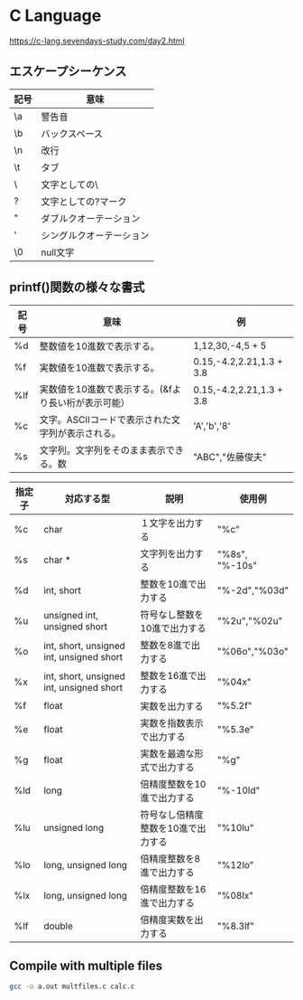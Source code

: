 # C Language
https://c-lang.sevendays-study.com/day2.html

## エスケープシーケンス
| 記号  | 意味           |
|-----|--------------|
| \a  | 警告音          |
| \b  | バックスペース      |
| \n  | 改行           |
| \t  | タブ           |
| \\  | 文字としての\      |
| \?  | 文字としての?マーク   |
| \"  | ダブルクオーテーション  |
| \'  | シングルクオーテーション |
| \0  | null文字       |

## printf()関数の様々な書式
| 記号  | 意味                           | 例                        |
|-----|------------------------------|--------------------------|
| %d  | 整数値を10進数で表示する。               | 1,12,30,-4,5 + 5         |
| %f  | 実数値を10進数で表示する。               | 0.15,-4.2,2.21,1.3 + 3.8 |
| %lf | 実数値を10進数で表示する。(&fより長い桁が表示可能） | 0.15,-4.2,2.21,1.3 + 3.8 |
| %c  | 文字。ASCIIコードで表示された文字列が表示される。  | 'A','b','8'              |
| %s  | 文字列。文字列をそのまま表示できる。数          | "ABC","佐藤俊夫"             |



| 指定子 | 対応する型                                    | 説明                 | 使用例            |
|-----|------------------------------------------|--------------------|----------------|
| %c  | char                                     | １文字を出力する           | "%c"           |
| %s  | char *                                   | 文字列を出力する           | "%8s", "%-10s" |
| %d  | int, short                               | 整数を10進で出力する        | "%-2d","%03d"  |
| %u  | unsigned int, unsigned short             | 符号なし整数を10進で出力する    | "%2u","%02u"   |
| %o  | int, short, unsigned int, unsigned short | 整数を8進で出力する         | "%06o","%03o"  |
| %x  | int, short, unsigned int, unsigned short | 整数を16進で出力する        | "%04x"         |
| %f  | float                                    | 実数を出力する            | "%5.2f"        |
| %e  | float                                    | 実数を指数表示で出力する       | "%5.3e"        |
| %g  | float                                    | 実数を最適な形式で出力する      | "%g"           |
| %ld | long                                     | 倍精度整数を10進で出力する     | "%-10ld"       |
| %lu | unsigned long                            | 符号なし倍精度整数を10進で出力する | "%10lu"        |
| %lo | long, unsigned long                      | 倍精度整数を8進で出力する      | "%12lo"        |
| %lx | long, unsigned long                      | 倍精度整数を16進で出力する     | "%08lx"        |
| %lf | double                                   | 倍精度実数を出力する         | "%8.3lf"       |

## Compile with multiple files
```bash
gcc -o a.out multfiles.c calc.c
```

